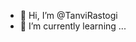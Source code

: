 - 👋 Hi, I’m @TanviRastogi
- 🌱 I’m currently learning ...

<!---
TanviRastogi/TanviRastogi is a ✨ special ✨ repository because its `README.md` (this file) appears on your GitHub profile.
You can click the Preview link to take a look at your changes.
--->
